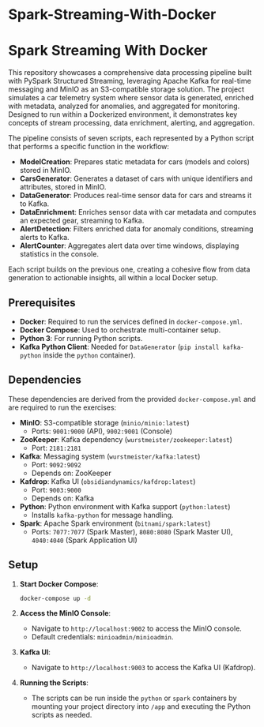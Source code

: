 # Spark-Streaming-With-Docker
# Spark Streaming With Docker

This repository showcases a comprehensive data processing pipeline built with PySpark Structured Streaming, leveraging Apache Kafka for real-time messaging and MinIO as an S3-compatible storage solution. The project simulates a car telemetry system where sensor data is generated, enriched with metadata, analyzed for anomalies, and aggregated for monitoring. Designed to run within a Dockerized environment, it demonstrates key concepts of stream processing, data enrichment, alerting, and aggregation.

The pipeline consists of seven scripts, each represented by a Python script that performs a specific function in the workflow:

- **ModelCreation**: Prepares static metadata for cars (models and colors) stored in MinIO.
- **CarsGenerator**: Generates a dataset of cars with unique identifiers and attributes, stored in MinIO.
- **DataGenerator**: Produces real-time sensor data for cars and streams it to Kafka.
- **DataEnrichment**: Enriches sensor data with car metadata and computes an expected gear, streaming to Kafka.
- **AlertDetection**: Filters enriched data for anomaly conditions, streaming alerts to Kafka.
- **AlertCounter**: Aggregates alert data over time windows, displaying statistics in the console.

Each script builds on the previous one, creating a cohesive flow from data generation to actionable insights, all within a local Docker setup.

## Prerequisites

- **Docker**: Required to run the services defined in `docker-compose.yml`.
- **Docker Compose**: Used to orchestrate multi-container setup.
- **Python 3**: For running Python scripts.
- **Kafka Python Client**: Needed for `DataGenerator` (`pip install kafka-python` inside the `python` container).

## Dependencies

These dependencies are derived from the provided `docker-compose.yml` and are required to run the exercises:

- **MinIO**: S3-compatible storage (`minio/minio:latest`)
  - Ports: `9001:9000` (API), `9002:9001` (Console)
- **ZooKeeper**: Kafka dependency (`wurstmeister/zookeeper:latest`)
  - Port: `2181:2181`
- **Kafka**: Messaging system (`wurstmeister/kafka:latest`)
  - Port: `9092:9092`
  - Depends on: ZooKeeper
- **Kafdrop**: Kafka UI (`obsidiandynamics/kafdrop:latest`)
  - Port: `9003:9000`
  - Depends on: Kafka
- **Python**: Python environment with Kafka support (`python:latest`)
  - Installs `kafka-python` for message handling.
- **Spark**: Apache Spark environment (`bitnami/spark:latest`)
  - Ports: `7077:7077` (Spark Master), `8080:8080` (Spark Master UI), `4040:4040` (Spark Application UI)

## Setup

1. **Start Docker Compose**:
   ```bash
   docker-compose up -d
   ```

2. **Access the MinIO Console**:
   - Navigate to `http://localhost:9002` to access the MinIO console.
   - Default credentials: `minioadmin/minioadmin`.

3. **Kafka UI**:
   - Navigate to `http://localhost:9003` to access the Kafka UI (Kafdrop).

4. **Running the Scripts**:
   - The scripts can be run inside the `python` or `spark` containers by mounting your project directory into `/app` and executing the Python scripts as needed.
